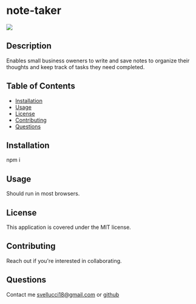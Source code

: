 # note-taker

[<img src="https://img.shields.io/badge/license-MIT-COLOR.svg?logo=LOGO">](<https://opensource.org/licenses/MIT>)

## Description
Enables small business oweners to write and save notes to organize their thoughts and keep track of tasks they need completed.

## Table of Contents
* [Installation](#installation)
* [Usage](#usage)
* [License](#license)
* [Contributing](#contributing)
* [Questions](#questions)

## Installation
npm i

## Usage
Should run in most browsers.
  
## License
This application is covered under the MIT license.

## Contributing
Reach out if you're interested in collaborating.

## Questions
Contact me svellucci18@gmail.com
or [github](<https://github.com/svellucci18>)

